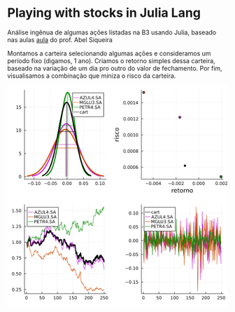 # Playing with stocks in Julia Lang

Análise ingênua de algumas ações listadas na B3 usando Julia, baseado nas aulas  [aula](https://www.youtube.com/watch?v=tJlQPuYgv3Q&ab_channel=AbelSiqueira) do prof. Abel Siqueira

Montamos a carteira selecionando algumas ações e consideramos um período fixo (digamos, 1 ano).
Criamos o retorno simples dessa carteira, baseado na variação de um dia pro outro do valor de fechamento.
Por fim, visualisamos a combinação que miniza o risco da carteira.


![alt text](https://github.com/FelipeConsole/Playing_with_stocks/blob/main/file.png)

```
